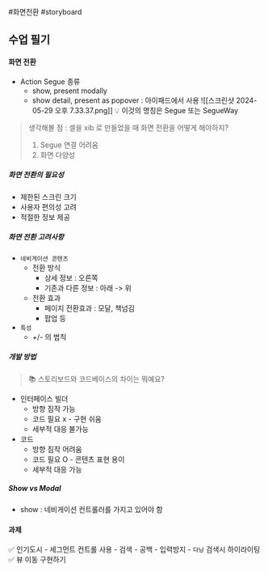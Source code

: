 #화면전환 #storyboard 
## 수업 필기
#### 화면 전환
- Action Segue 종류
	- show, present modally 
	- show detail, present as popover : 아이패드에서 사용
![[스크린샷 2024-05-29 오후 7.33.37.png]]
💡 이것의 명칭은 Segue 또는 SegueWay

> 생각해볼 점 : 셀을 xib 로 만들었을 때 화면 전환을 어떻게 해야하지?
> 1. Segue 연결 어려움
> 2. 화면 다양성



##### 화면 전환의 필요성
- 제한된 스크린 크기
- 사용자 편의성 고려
- 적절한 정보 제공
##### 화면 전환 고려사항
- `네비게이션 콘텐츠`
	- 전환 방식
		- 상세 정보 : 오른쪽 
		- 기존과 다른 정보 : 아래 -> 위
	- 전환 효과
		- 페이지 전환효과 : 모달,  책넘김
		- 팝업 등
- `특성`
	- +/- 의 법칙

##### 개발 방법
> 📚 스토리보드와 코드베이스의 차이는 뭐예요?
- 인터페이스 빌더
	-  방향 짐작 가능
	- 코드 필요 x - 구현 쉬움
	- 세부적 대응 불가능
- 코드
	- 방향 짐작 어려움
	- 코드 필요 O - 콘텐츠 표현 용이
	- 세부적 대응 가능
##### Show vs Modal
- show : 네비게이션 컨트롤러를 가지고 있어야 함

> 
#### 과제 
✅ 인기도시
	 - 세그먼트 컨트롤 사용
	 - 검색
		 - 공백 
		 - 입력방지
		 - `다낭` 검색시 하이라이팅
✅ 뷰 이동 구현하기

